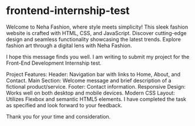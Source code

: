 # frontend-internship-test

Welcome to Neha Fashion, where style meets simplicity! 
This sleek fashion website is crafted with HTML, CSS, and JavaScript. Discover cutting-edge design and seamless functionality showcasing the latest trends. Explore fashion art through a digital lens with Neha Fashion.

I hope this message finds you well. I am writing to submit my project for the Front-End Development Internship test.

Project Features:
Header: Navigation bar with links to Home, About, and Contact.
Main Section: Welcome message and brief description of a fictional product/service.
Footer: Contact information.
Responsive Design: Works well on both desktop and mobile devices.
Modern CSS Layout: Utilizes Flexbox and semantic HTML5 elements.
I have completed the task as specified and look forward to your feedback.

Thank you for your time and consideration.
